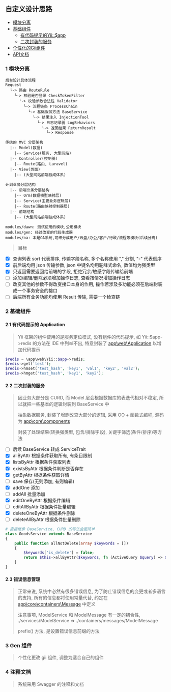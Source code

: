 ## 自定义设计思路

- [模块分离](README.md#1-)
- [基础组件](README.md#2-)
    - [有代码提示的Yii::$app](README.md#21--application)
    - [二次封装的服务](README.md#22-)
- [个性化的Gii组件](README.md#3-gen-)
- [API文档](README.md#4-)

### 1 模块分离

```
后台设计具体流程
Request
  └-> 路由 RouteRule
    └-> 校验是否登录 CheckTokenFilter
      └-> 校验参数合法性 Validator
        └-> 流程链条 ProcessChain
          └-> 基础服务方法 BaseService
            └-> 结果注入 InjectionTool
              └-> 日志记录器 LogBehaviors
                └-> 返回结果 ReturnResult
                  └-> Response
```

```
传统的 MVC 分层架构
  |-- Model(数据)
    |-- Service(服务, 大型网站)
  |-- Controller(控制器)
    |-- Route(路由, Laravel)
  |-- View(页面)
    |-- (大型网站前端独成体系)

计划业务分层结构
  |-- 后端业务分层结构
    |-- Orm(数据模型映射层)
    |-- Service(主要业务逻辑层)
    |-- Route(路由映射控制器层)
  |-- 前端结构
    |-- (大型网站前端独成体系)
```

```
modules/dawn: 测试使用的模块,公用模块
modules/gen: 经过改变的代码生成器
modules/oa: 本是OA系统,可细分成用户/云盘/办公/客户/行政/流程等模块(后续分离)
```

> 目标

- [x] 查询列表 sort 代表排序, 传输字段名称, 多个名称使用 "," 分割, "-" 代表倒序
- [x] 前后端均用 json 传输参数, json 中键名均用驼峰式命名, 数值均为强类型
- [x] 只返回需要返回给前端的字段, 拒绝冗余/敏感字段传输给前端
- [ ] 添加/编辑/删除必须增加操作日志, 查看按情况增加操作日志
- [ ] 改变其他的参数不得改变接口本身的作用, 操作若涉及多功能必须在后端封装成一个事务安全的接口
- [ ] 后端所有业务功能均使用 Result 传输, 需要一个检查链

### 2 基础组件

#### 2.1 有代码提示的 Application

> Yii 框架的组件使用的是服务定位模式, 没有组件的代码提示, 如 Yii::$app->redis 的方法在 IDE 中列举不出, 特意封装了 [app\web\Application](core/Application.php) 以增加代码提示

```php
$redis = \app\web\Yii::$app->redis;
$redis->get('test');
$redis->hmset('test_hash', 'key1', 'val1', 'key2', 'val2');
$redis->hmget('test_hash', 'key1', 'key2');
```

#### 2.2 二次封装的服务

> 因业务大部分是 CURD, 而 Model 层会根据数据库的表迭代相对不稳定, 所以就把一些基本的逻辑封装到 BaseService 中
>
> 抽象数据服务, 封装了增删改查大部分的逻辑, 采用 OO + 函数式编程, 源码为 [app\core\components](core/components/BaseService.php)
>
> 封装了处理结果(转换强类型, 包含/排除字段), 关键字筛选(条件/排序)等方法

- [ ] 后续 BaseService 转成 ServiceTrait
- [x] allByAttr 根据条件获取所有, 有条目限制
- [x] listsByAttr 根据条件获取列表
- [x] existsByAttr 根据条件判断是否存在
- [x] getByAttr 根据条件获取详情
- [ ] save 保存(无则添加, 有则编辑)
- [x] addOne 添加
- [ ] addAll 批量添加
- [x] editOneByAttr 根据条件编辑
- [ ] editAllByAttr 根据条件批量编辑
- [x] deleteOneByAttr 根据条件删除
- [ ] deleteAllByAttr 根据条件批量删除

```php
# 直接继承 BaseService, CURD 的写法会更简单
class GoodsService extends BaseService
{
    public function allNotDelete(array $keywords = [])
    {
        $keywords['is_delete'] = false;
        return $this->allByAttr($keywords, fn (ActiveQuery $query) => $this->handleFilter($query, $keywords));
    }
}
```

#### 2.3 错误信息管理

> 正常来说, 系统中必然有很多错误信息, 为了防止错误信息的变更或者多语言的支持, 所有的信息都将使用常量代替, 约定在 [app\core\containers\Message](core/containers/Message.php) 中定义
>
> 注意事项, ModelService 和 ModelMessage 有一定的耦合性, ./services/ModelService => ./containers/messages/ModelMessage
>
> prefix() 方法, 是设置错误信息前缀的方法

### 3 Gen 组件

> 个性化更改 gii 组件, 调整为适合自己的组件

### 4 注释文档

> 系统采用 Swagger 的注释和文档
